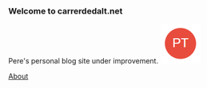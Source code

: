 ### Welcome to carrerdedalt.net
Pere's personal blog site under improvement.
![Image](./assets/logo.png)

[About](https://carrerdedalt.net/about)

